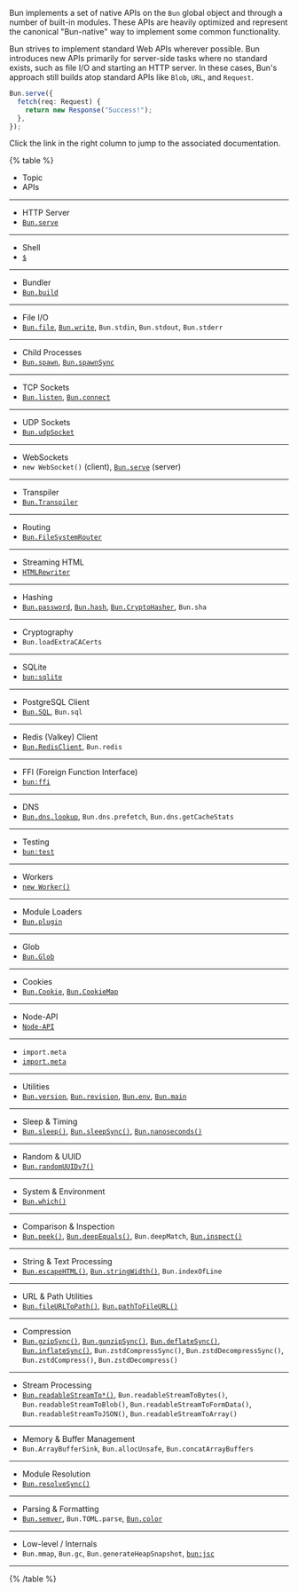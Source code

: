 Bun implements a set of native APIs on the `Bun` global object and through a number of built-in modules. These APIs are heavily optimized and represent the canonical "Bun-native" way to implement some common functionality.

Bun strives to implement standard Web APIs wherever possible. Bun introduces new APIs primarily for server-side tasks where no standard exists, such as file I/O and starting an HTTP server. In these cases, Bun's approach still builds atop standard APIs like `Blob`, `URL`, and `Request`.

```ts
Bun.serve({
  fetch(req: Request) {
    return new Response("Success!");
  },
});
```

Click the link in the right column to jump to the associated documentation.

{% table %}

- Topic
- APIs

---

- HTTP Server
- [`Bun.serve`](https://bun.sh/docs/api/http#bun-serve)

---

- Shell
- [`$`](https://bun.sh/docs/runtime/shell)

---

- Bundler
- [`Bun.build`](https://bun.sh/docs/bundler)

---

- File I/O
- [`Bun.file`](https://bun.sh/docs/api/file-io#reading-files-bun-file), [`Bun.write`](https://bun.sh/docs/api/file-io#writing-files-bun-write), `Bun.stdin`, `Bun.stdout`, `Bun.stderr`

---

- Child Processes
- [`Bun.spawn`](https://bun.sh/docs/api/spawn#spawn-a-process-bun-spawn), [`Bun.spawnSync`](https://bun.sh/docs/api/spawn#blocking-api-bun-spawnsync)

---

- TCP Sockets
- [`Bun.listen`](https://bun.sh/docs/api/tcp#start-a-server-bun-listen), [`Bun.connect`](https://bun.sh/docs/api/tcp#start-a-server-bun-listen)

---

- UDP Sockets
- [`Bun.udpSocket`](https://bun.sh/docs/api/udp)

---

- WebSockets
- `new WebSocket()` (client), [`Bun.serve`](https://bun.sh/docs/api/websockets) (server)

---

- Transpiler
- [`Bun.Transpiler`](https://bun.sh/docs/api/transpiler)

---

- Routing
- [`Bun.FileSystemRouter`](https://bun.sh/docs/api/file-system-router)

---

- Streaming HTML
- [`HTMLRewriter`](https://bun.sh/docs/api/html-rewriter)

---

- Hashing
- [`Bun.password`](https://bun.sh/docs/api/hashing#bun-password), [`Bun.hash`](https://bun.sh/docs/api/hashing#bun-hash), [`Bun.CryptoHasher`](https://bun.sh/docs/api/hashing#bun-cryptohasher), `Bun.sha`
---

- Cryptography
- `Bun.loadExtraCACerts`

---

- SQLite
- [`bun:sqlite`](https://bun.sh/docs/api/sqlite)

---

- PostgreSQL Client
- [`Bun.SQL`](https://bun.sh/docs/api/sql), `Bun.sql`

---

- Redis (Valkey) Client
- [`Bun.RedisClient`](https://bun.sh/docs/api/redis), `Bun.redis`

---

- FFI (Foreign Function Interface)
- [`bun:ffi`](https://bun.sh/docs/api/ffi)

---

- DNS
- [`Bun.dns.lookup`](https://bun.sh/docs/api/dns), `Bun.dns.prefetch`, `Bun.dns.getCacheStats`

---

- Testing
- [`bun:test`](https://bun.sh/docs/cli/test)

---

- Workers
- [`new Worker()`](https://bun.sh/docs/api/workers)

---

- Module Loaders
- [`Bun.plugin`](https://bun.sh/docs/bundler/plugins)

---

- Glob
- [`Bun.Glob`](https://bun.sh/docs/api/glob)

---

- Cookies
- [`Bun.Cookie`](https://bun.sh/docs/api/cookie), [`Bun.CookieMap`](https://bun.sh/docs/api/cookie)

---

- Node-API
- [`Node-API`](https://bun.sh/docs/api/node-api)

---

- `import.meta`
- [`import.meta`](https://bun.sh/docs/api/import-meta)

---

- Utilities
- [`Bun.version`](https://bun.sh/docs/api/utils#bun-version), [`Bun.revision`](https://bun.sh/docs/api/utils#bun-revision), [`Bun.env`](https://bun.sh/docs/api/utils#bun-env), [`Bun.main`](https://bun.sh/docs/api/utils#bun-main)

---

- Sleep & Timing
- [`Bun.sleep()`](https://bun.sh/docs/api/utils#bun-sleep), [`Bun.sleepSync()`](https://bun.sh/docs/api/utils#bun-sleepsync), [`Bun.nanoseconds()`](https://bun.sh/docs/api/utils#bun-nanoseconds)

---

- Random & UUID
- [`Bun.randomUUIDv7()`](https://bun.sh/docs/api/utils#bun-randomuuidv7)

---

- System & Environment
- [`Bun.which()`](https://bun.sh/docs/api/utils#bun-which)

---

- Comparison & Inspection
- [`Bun.peek()`](https://bun.sh/docs/api/utils#bun-peek), [`Bun.deepEquals()`](https://bun.sh/docs/api/utils#bun-deepequals), `Bun.deepMatch`, [`Bun.inspect()`](https://bun.sh/docs/api/utils#bun-inspect)

---

- String & Text Processing
- [`Bun.escapeHTML()`](https://bun.sh/docs/api/utils#bun-escapehtml), [`Bun.stringWidth()`](https://bun.sh/docs/api/utils#bun-stringwidth), `Bun.indexOfLine`

---

- URL & Path Utilities
- [`Bun.fileURLToPath()`](https://bun.sh/docs/api/utils#bun-fileurltopath), [`Bun.pathToFileURL()`](https://bun.sh/docs/api/utils#bun-pathtofileurl)

---

- Compression
- [`Bun.gzipSync()`](https://bun.sh/docs/api/utils#bun-gzipsync), [`Bun.gunzipSync()`](https://bun.sh/docs/api/utils#bun-gunzipsync), [`Bun.deflateSync()`](https://bun.sh/docs/api/utils#bun-deflatesync), [`Bun.inflateSync()`](https://bun.sh/docs/api/utils#bun-inflatesync), `Bun.zstdCompressSync()`, `Bun.zstdDecompressSync()`, `Bun.zstdCompress()`, `Bun.zstdDecompress()`

---

- Stream Processing
- [`Bun.readableStreamTo*()`](https://bun.sh/docs/api/utils#bun-readablestreamto), `Bun.readableStreamToBytes()`, `Bun.readableStreamToBlob()`, `Bun.readableStreamToFormData()`, `Bun.readableStreamToJSON()`, `Bun.readableStreamToArray()`

---

- Memory & Buffer Management
- `Bun.ArrayBufferSink`, `Bun.allocUnsafe`, `Bun.concatArrayBuffers`

---

- Module Resolution
- [`Bun.resolveSync()`](https://bun.sh/docs/api/utils#bun-resolvesync)

---

- Parsing & Formatting
- [`Bun.semver`](https://bun.sh/docs/api/semver), `Bun.TOML.parse`, [`Bun.color`](https://bun.sh/docs/api/color)

---

- Low-level / Internals
- `Bun.mmap`, `Bun.gc`, `Bun.generateHeapSnapshot`, [`bun:jsc`](https://bun.sh/docs/api/bun-jsc)

---

{% /table %}
